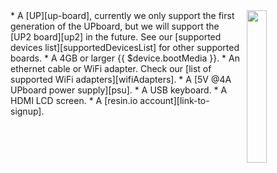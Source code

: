 <img style="float: right;padding-left: 10px;" src="/img/up-board/up-board.png" width="25%">
* A [UP][up-board], currently we only support the first generation of the UPboard, but we will support the [UP2 board][up2] in the future. See our [supported devices list][supportedDevicesList] for other supported boards.
* A 4GB or larger {{ $device.bootMedia }}.
* An ethernet cable or WiFi adapter. Check our [list of supported WiFi adapters][wifiAdapters].
* A [5V @4A UPboard power supply][psu].
* A USB keyboard.
* A HDMI LCD screen.
* A [resin.io account][link-to-signup].

[up-board]:http://www.up-board.org/up/
[up2]:http://www.up-board.org/upsquared/
[psu]:http://up-shop.org/up-peripherals/65-dc-power-adapter-for-up-board-eu-plug.html
[wifiAdapters]:/hardware/wifi-dongles/
[supportedDevicesList]:/hardware/devices/

[link-to-signup]:dashboard.resin.io/signup
